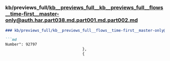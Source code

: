 ### kb/previews_full/kb__previews_full__kb__previews_full__flows__time-first__master-only@auth.har.part038.md.part001.md.part002.md

```md
### kb/previews_full/kb__previews_full__flows__time-first__master-only@auth.har.part038.md.part001.md (part 002)

```md
Number": 92797
                                  },
                                  {
  
```

```

```
